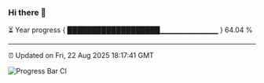 ### Hi there 👋

⏳ Year progress { ███████████████████▁▁▁▁▁▁▁▁▁▁▁ } 64.04 %

---

⏰ Updated on Fri, 22 Aug 2025 18:17:41 GMT

![Progress Bar CI](https://github.com/code-lakshay/GitHub-Actions-Demo/workflows/Progress%20Bar%20CI/badge.svg)
